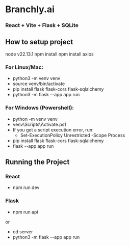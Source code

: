 # Branchly.ai

### React + Vite + Flask + SQLite

## How to setup project

node v22.13.1
npm install
npm install axios

### For Linux/Mac:

- python3 -m venv venv
- source venv/bin/activate
- pip install flask flask-cors flask-sqlalchemy
- python3 -m flask --app app run

### For Windows (Powershell):

- python -m venv venv
- venv\Scripts\Activate.ps1
- If you get a script execution error, run:
  - Set-ExecutionPolicy Unrestricted -Scope Process
- pip install flask flask-cors flask-sqlalchemy
- flask --app app run

## Running the Project

### React

- npm run dev

### Flask

- npm run api

or

- cd server
- python3 -m flask --app app run
